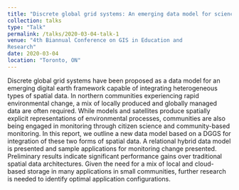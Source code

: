 ```yaml
---
title: "Discrete global grid systems: An emerging data model for science/community integration."
collection: talks
type: "Talk"
permalink: /talks/2020-03-04-talk-1
venue: "4th Biannual Conference on GIS in Education and
Research"
date: 2020-03-04
location: "Toronto, ON"
---
```


Discrete global grid systems have been proposed as a data model for an emerging digital earth framework capable of integrating heterogeneous types of spatial data. In northern communities experiencing rapid environmental change, a mix of locally produced and globally managed data are often required. While models and satellites produce spatially explicit representations of environmental processes, communities are also being engaged in monitoring through citizen science and community-based monitoring. In this report, we outline a new data model based on a DGGS for integration of these two forms of spatial data. A relational hybrid data model is presented and sample applications for monitoring change presented. Preliminary results indicate significant performance gains over traditional spatial data architectures. Given the need for a mix of local and cloud-based storage in many applications in small communities, further research is needed to identify optimal application configurations.
